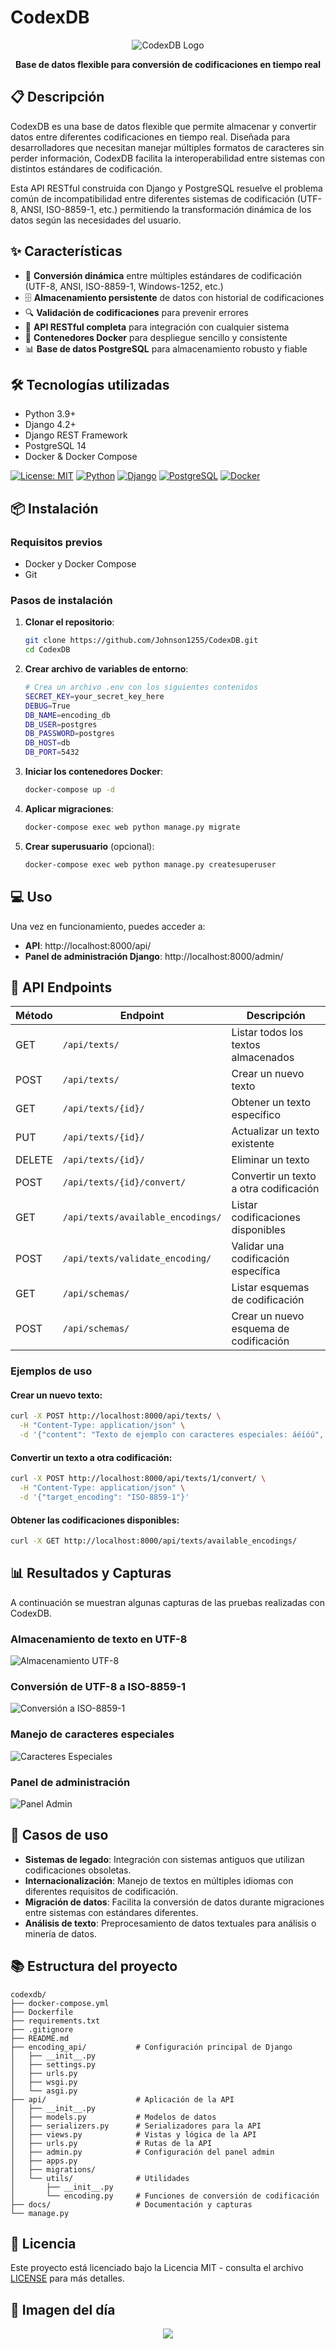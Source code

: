 # CodexDB

<div align="center">
  <img src="./docs/logo.png" alt="CodexDB Logo" />
  <p><strong>Base de datos flexible para conversión de codificaciones en tiempo real</strong></p>
</div>

## 📋 Descripción

CodexDB es una base de datos flexible que permite almacenar y convertir datos entre diferentes codificaciones en tiempo real. Diseñada para desarrolladores que necesitan manejar múltiples formatos de caracteres sin perder información, CodexDB facilita la interoperabilidad entre sistemas con distintos estándares de codificación.

Esta API RESTful construida con Django y PostgreSQL resuelve el problema común de incompatibilidad entre diferentes sistemas de codificación (UTF-8, ANSI, ISO-8859-1, etc.) permitiendo la transformación dinámica de los datos según las necesidades del usuario.

## ✨ Características

- 🔄 **Conversión dinámica** entre múltiples estándares de codificación (UTF-8, ANSI, ISO-8859-1, Windows-1252, etc.)
- 🗄️ **Almacenamiento persistente** de datos con historial de codificaciones
- 🔍 **Validación de codificaciones** para prevenir errores
- 🚀 **API RESTful completa** para integración con cualquier sistema
- 🐳 **Contenedores Docker** para despliegue sencillo y consistente
- 📊 **Base de datos PostgreSQL** para almacenamiento robusto y fiable

## 🛠️ Tecnologías utilizadas

- Python 3.9+
- Django 4.2+
- Django REST Framework
- PostgreSQL 14
- Docker & Docker Compose

[![License: MIT](https://img.shields.io/badge/License-MIT-blue.svg)](https://opensource.org/licenses/MIT)
[![Python](https://img.shields.io/badge/python-3.9+-blue.svg)](https://www.python.org/downloads/)
[![Django](https://img.shields.io/badge/django-4.2-green.svg)](https://www.djangoproject.com/)
[![PostgreSQL](https://img.shields.io/badge/postgresql-14-blue.svg)](https://www.postgresql.org/)
[![Docker](https://img.shields.io/badge/docker-compatible-brightgreen.svg)](https://www.docker.com/)

## 📦 Instalación

### Requisitos previos

- Docker y Docker Compose
- Git

### Pasos de instalación

1. **Clonar el repositorio**:
   ```bash
   git clone https://github.com/Johnson1255/CodexDB.git
   cd CodexDB
   ```

2. **Crear archivo de variables de entorno**:
   ```bash
   # Crea un archivo .env con los siguientes contenidos
   SECRET_KEY=your_secret_key_here
   DEBUG=True
   DB_NAME=encoding_db
   DB_USER=postgres
   DB_PASSWORD=postgres
   DB_HOST=db
   DB_PORT=5432
   ```

3. **Iniciar los contenedores Docker**:
   ```bash
   docker-compose up -d
   ```

4. **Aplicar migraciones**:
   ```bash
   docker-compose exec web python manage.py migrate
   ```

5. **Crear superusuario** (opcional):
   ```bash
   docker-compose exec web python manage.py createsuperuser
   ```

## 💻 Uso

Una vez en funcionamiento, puedes acceder a:

- **API**: http://localhost:8000/api/
- **Panel de administración Django**: http://localhost:8000/admin/

## 🔌 API Endpoints

| Método | Endpoint | Descripción |
|--------|----------|-------------|
| GET | `/api/texts/` | Listar todos los textos almacenados |
| POST | `/api/texts/` | Crear un nuevo texto |
| GET | `/api/texts/{id}/` | Obtener un texto específico |
| PUT | `/api/texts/{id}/` | Actualizar un texto existente |
| DELETE | `/api/texts/{id}/` | Eliminar un texto |
| POST | `/api/texts/{id}/convert/` | Convertir un texto a otra codificación |
| GET | `/api/texts/available_encodings/` | Listar codificaciones disponibles |
| POST | `/api/texts/validate_encoding/` | Validar una codificación específica |
| GET | `/api/schemas/` | Listar esquemas de codificación |
| POST | `/api/schemas/` | Crear un nuevo esquema de codificación |

### Ejemplos de uso

#### Crear un nuevo texto:
```bash
curl -X POST http://localhost:8000/api/texts/ \
  -H "Content-Type: application/json" \
  -d '{"content": "Texto de ejemplo con caracteres especiales: áéíóú", "encoding": "UTF-8"}'
```

#### Convertir un texto a otra codificación:
```bash
curl -X POST http://localhost:8000/api/texts/1/convert/ \
  -H "Content-Type: application/json" \
  -d '{"target_encoding": "ISO-8859-1"}'
```

#### Obtener las codificaciones disponibles:
```bash
curl -X GET http://localhost:8000/api/texts/available_encodings/
```

## 📊 Resultados y Capturas

A continuación se muestran algunas capturas de las pruebas realizadas con CodexDB.

### Almacenamiento de texto en UTF-8
![Almacenamiento UTF-8](docs/utf8_storage.png)

### Conversión de UTF-8 a ISO-8859-1
![Conversión a ISO-8859-1](docs/conversion_iso.png)

### Manejo de caracteres especiales
![Caracteres Especiales](docs/special_chars.png)

### Panel de administración
![Panel Admin](docs/admin_panel.png)

## 🧪 Casos de uso

- **Sistemas de legado**: Integración con sistemas antiguos que utilizan codificaciones obsoletas.
- **Internacionalización**: Manejo de textos en múltiples idiomas con diferentes requisitos de codificación.
- **Migración de datos**: Facilita la conversión de datos durante migraciones entre sistemas con estándares diferentes.
- **Análisis de texto**: Preprocesamiento de datos textuales para análisis o minería de datos.

## 📚 Estructura del proyecto

```
codexdb/
├── docker-compose.yml
├── Dockerfile
├── requirements.txt
├── .gitignore
├── README.md
├── encoding_api/           # Configuración principal de Django
│   ├── __init__.py
│   ├── settings.py
│   ├── urls.py
│   ├── wsgi.py
│   └── asgi.py
├── api/                    # Aplicación de la API
│   ├── __init__.py
│   ├── models.py           # Modelos de datos
│   ├── serializers.py      # Serializadores para la API
│   ├── views.py            # Vistas y lógica de la API
│   ├── urls.py             # Rutas de la API
│   ├── admin.py            # Configuración del panel admin
│   ├── apps.py
│   ├── migrations/
│   └── utils/              # Utilidades
│       ├── __init__.py
│       └── encoding.py     # Funciones de conversión de codificación
├── docs/                   # Documentación y capturas
└── manage.py
```

## 📄 Licencia

Este proyecto está licenciado bajo la Licencia MIT - consulta el archivo [LICENSE](LICENSE) para más detalles.

## 🎉 Imagen del día
 
 <p align="center">
   <img src="./docs/CRUD.jpg" />
 </p>







